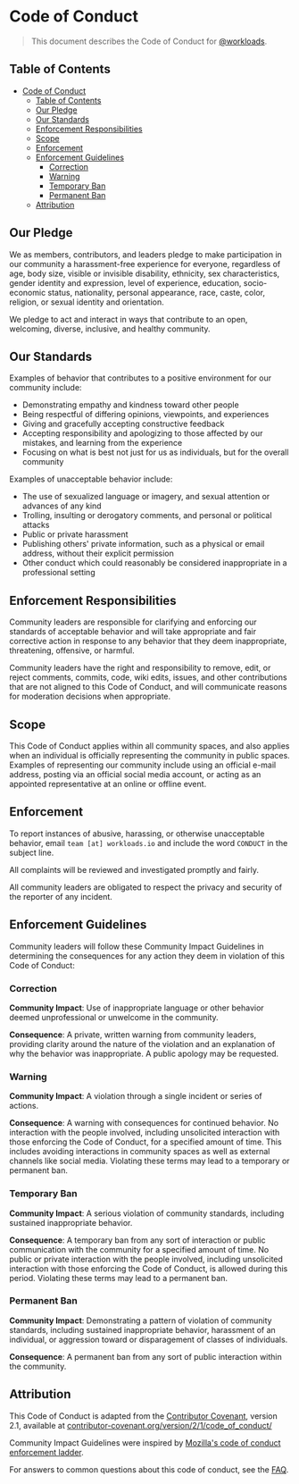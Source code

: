 # Code of Conduct

> This document describes the Code of Conduct for [@workloads](https://github.com/workloads).

## Table of Contents

<!-- TOC -->
* [Code of Conduct](#code-of-conduct)
  * [Table of Contents](#table-of-contents)
  * [Our Pledge](#our-pledge)
  * [Our Standards](#our-standards)
  * [Enforcement Responsibilities](#enforcement-responsibilities)
  * [Scope](#scope)
  * [Enforcement](#enforcement)
  * [Enforcement Guidelines](#enforcement-guidelines)
    * [Correction](#correction)
    * [Warning](#warning)
    * [Temporary Ban](#temporary-ban)
    * [Permanent Ban](#permanent-ban)
  * [Attribution](#attribution)
<!-- TOC -->

## Our Pledge

We as members, contributors, and leaders pledge to make participation in our community a harassment-free experience for everyone, regardless of age, body size, visible or invisible disability, ethnicity, sex characteristics, gender identity and expression, level of experience, education, socio-economic status, nationality, personal appearance, race, caste, color, religion, or sexual identity and orientation.

We pledge to act and interact in ways that contribute to an open, welcoming, diverse, inclusive, and healthy community.

## Our Standards

Examples of behavior that contributes to a positive environment for our community include:

* Demonstrating empathy and kindness toward other people
* Being respectful of differing opinions, viewpoints, and experiences
* Giving and gracefully accepting constructive feedback
* Accepting responsibility and apologizing to those affected by our mistakes, and learning from the experience
* Focusing on what is best not just for us as individuals, but for the overall community

Examples of unacceptable behavior include:

* The use of sexualized language or imagery, and sexual attention or advances of any kind
* Trolling, insulting or derogatory comments, and personal or political attacks
* Public or private harassment
* Publishing others' private information, such as a physical or email address, without their explicit permission
* Other conduct which could reasonably be considered inappropriate in a professional setting

## Enforcement Responsibilities

Community leaders are responsible for clarifying and enforcing our standards of acceptable behavior and will take appropriate and fair corrective action in response to any behavior that they deem inappropriate, threatening, offensive, or harmful.

Community leaders have the right and responsibility to remove, edit, or reject comments, commits, code, wiki edits, issues, and other contributions that are not aligned to this Code of Conduct, and will communicate reasons for moderation decisions when appropriate.

## Scope

This Code of Conduct applies within all community spaces, and also applies when an individual is officially representing the community in public spaces. Examples of representing our community include using an official e-mail address, posting via an official social media account, or acting as an appointed representative at an online or offline event.

## Enforcement

To report instances of abusive, harassing, or otherwise unacceptable behavior, email `team [at] workloads.io` and include the word `CONDUCT` in the subject line.

All complaints will be reviewed and investigated promptly and fairly.

All community leaders are obligated to respect the privacy and security of the reporter of any incident.

## Enforcement Guidelines

Community leaders will follow these Community Impact Guidelines in determining the consequences for any action they deem in violation of this Code of Conduct:

### Correction

**Community Impact**: Use of inappropriate language or other behavior deemed unprofessional or unwelcome in the community.

**Consequence**: A private, written warning from community leaders, providing clarity around the nature of the violation and an explanation of why the behavior was inappropriate. A public apology may be requested.

### Warning

**Community Impact**: A violation through a single incident or series of actions.

**Consequence**: A warning with consequences for continued behavior. No interaction with the people involved, including unsolicited interaction with those enforcing the Code of Conduct, for a specified amount of time. This includes avoiding interactions in community spaces as well as external channels like social media. Violating these terms may lead to a temporary or permanent ban.

### Temporary Ban

**Community Impact**: A serious violation of community standards, including sustained inappropriate behavior.

**Consequence**: A temporary ban from any sort of interaction or public communication with the community for a specified amount of time. No public or private interaction with the people involved, including unsolicited interaction with those enforcing the Code of Conduct, is allowed during this period. Violating these terms may lead to a permanent ban.

### Permanent Ban

**Community Impact**: Demonstrating a pattern of violation of community standards, including sustained inappropriate behavior,  harassment of an individual, or aggression toward or disparagement of classes of individuals.

**Consequence**: A permanent ban from any sort of public interaction within the community.

## Attribution

This Code of Conduct is adapted from the [Contributor Covenant](https://www.contributor-covenant.org), version 2.1, available at [contributor-covenant.org/version/2/1/code_of_conduct/](https://www.contributor-covenant.org/version/2/1/code_of_conduct/)

Community Impact Guidelines were inspired by [Mozilla's code of conduct enforcement ladder](https://github.com/mozilla/diversity).

For answers to common questions about this code of conduct, see the [FAQ](https://www.contributor-covenant.org/faq).
